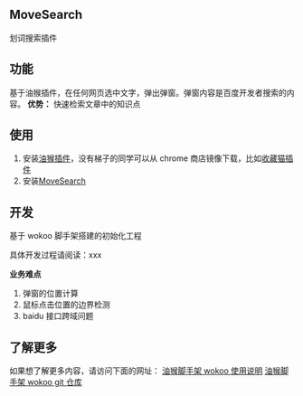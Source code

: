 ## MoveSearch

划词搜索插件

## 功能

基于油猴插件，在任何网页选中文字，弹出弹窗。弹窗内容是百度开发者搜索的内容。
**优势：** 快速检索文章中的知识点

## 使用

1. 安装[油猴插件](https://chrome.google.com/webstore/detail/tampermonkey/dhdgffkkebhmkfjojejmpbldmpobfkfo?hl=zh-CN)，没有梯子的同学可以从 chrome 商店镜像下载，比如[收藏猫插件](https://chrome.pictureknow.com/extension?id=4d999497b75d4eb6acf4d0db3053f1af)
2. 安装[MoveSearch](https://greasyfork.org/zh-CN/scripts/421189-movesearch)

## 开发

基于 wokoo 脚手架搭建的初始化工程

具体开发过程请阅读：xxx

**业务难点**

1. 弹窗的位置计算
2. 鼠标点击位置的边界检测
3. baidu 接口跨域问题

## 了解更多

如果想了解更多内容，请访问下面的网址：
[油猴脚手架 wokoo 使用说明](https://juejin.cn/post/6922815205575491597)
[油猴脚手架 wokoo git 仓库](https://github.com/kinyaying/wokoo)
